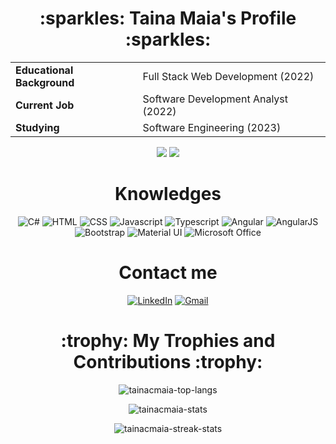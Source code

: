<h1 align="center"> :sparkles: Taina Maia's Profile :sparkles: </h1>
<table align="center">
  <tbody align="left">
	<tr align="left">
      		<td><b>Educational Background</b></td>
     	 	<td>Full Stack Web Development (2022)</td>
    	</tr>
	<tr align="left">
      		<td><b>Current Job</b></td>
     	 	<td>Software Development Analyst (2022)</td>
    	</tr>
	<tr align="left">
      		<td><b>Studying</b></td>
     	 	<td>Software Engineering (2023)</td>
    	</tr>
  </tbody>
</table>
<p align="center">
	<img src="https://img.shields.io/badge/City-São José dos Campos (SP)-106AC4" /> 
	<img src="https://img.shields.io/badge/Country-Brazil-239120" />
</p>
<h1 align="center">Knowledges</h1>
<div align="center">
	<img src="https://img.shields.io/badge/C%23-239120?style=for-the-badge&logo=c-sharp&logoColor=white" alt="C#">
	<img src="https://img.shields.io/badge/HTML-E34F26?style=for-the-badge&logo=html5&logoColor=white" alt="HTML">
	<img src="https://img.shields.io/badge/CSS-1572B6?style=for-the-badge&logo=css3&logoColor=white" alt="CSS">
	<img src="https://img.shields.io/badge/JAVASCRIPT-e3e027?style=for-the-badge&logo=javascript&logoColor=white" alt="Javascript">
	<img src="https://img.shields.io/badge/TYPESCRIPT-1572B6?style=for-the-badge&logo=typescript&logoColor=white" alt="Typescript">
	<img src="https://img.shields.io/badge/Angular-DD0031?style=for-the-badge&logo=angular&logoColor=white" alt="Angular">
	<img src="https://img.shields.io/badge/AngularJS-E23237?style=for-the-badge&logo=angular&logoColor=white" alt="AngularJS">
	<img src="https://img.shields.io/badge/Bootstrap-563D7C?style=for-the-badge&logo=bootstrap&logoColor=white" alt="Bootstrap">
	<img src="https://img.shields.io/badge/Material--UI-0081CB?style=for-the-badge&logo=material-ui&logoColor=white" alt="Material UI">
	<img src="https://img.shields.io/badge/Microsoft_Office-D83B01?style=for-the-badge&logo=microsoft-office&logoColor=white" alt="Microsoft Office">
</div>

<h1 align="center"> Contact me </h1>
<p align="center">
	<a href="https://www.linkedin.com/in/taina-maia-9aaa1a10a/"><img src="https://img.shields.io/badge/LinkedIn-106AC4?style=for-the-badge&logo=linkedin&logoColor=white" alt="LinkedIn"/></a>
	<a href="mailto:tainacostamaia@gmail.com"><img src="https://img.shields.io/badge/Gmail-D14836?style=for-the-badge&logo=gmail&logoColor=white" alt="Gmail"/></a>
</p>

<h1 align="center"> :trophy: My Trophies and Contributions :trophy:</h1>
<p align="center"><img align="center" src="https://github-readme-stats.vercel.app/api/top-langs?username=tainacmaia&layout=compact&langs_count=7&theme=slateorange&title_color=7533cc&icon_color=7533cc&bg_color=02101F&border_color=323232" alt="tainacmaia-top-langs" /></p>
<p align="center"><img align="center" src="https://github-readme-stats.vercel.app/api?username=tainacmaia&show_icons=true&count_private=true&theme=slateorange&title_color=7533cc&icon_color=7533cc&bg_color=02101F&border_color=323232" alt="tainacmaia-stats" /></p>
<p align="center"><img align="center" src="https://github-readme-streak-stats.herokuapp.com?user=tainacmaia&theme=dark&background=02101F&border=323232&stroke=106AC4&ring=106AC4&fire=7533cc&currStreakLabel=7533cc" alt="tainacmaia-streak-stats" /></p>

